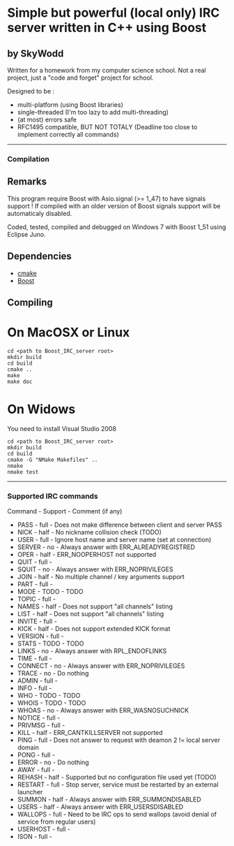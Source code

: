 # Simple but powerful (local only) IRC server written in C++ using Boost
## by SkyWodd

Written for a homework from my computer science school. Not a real project, just a "code and forget" project for school.

Designed to be :
* multi-platform (using Boost libraries)
* single-threaded (I'm too lazy to add multi-threading)
* (at most) errors safe
* RFC1495 compatible, BUT NOT TOTALY (Deadline too close to implement correctly all commands)

---

### Compilation 

## Remarks

This program require Boost with Asio.signal (>= 1_47) to have signals support !
If compiled with an older version of Boost signals support will be automaticaly disabled.

Coded, tested, compiled and debugged on Windows 7 with Boost 1_51 using Eclipse Juno.

## Dependencies

* [cmake](http://www.cmake.org/)
* [Boost](http://www.boost.org)

## Compiling

# On MacOSX or Linux

    cd <path to Boost_IRC_server root>
    mkdir build
    cd build
    cmake ..
    make
    make doc

# On Widows

You need to install Visual Studio 2008

    cd <path to Boost_IRC_server root>
    mkdir build
    cd build
    cmake -G "NMake Makefiles" ..
    nmake
    nmake test

---

### Supported IRC commands

Command    - Support - Comment (if any)
* PASS     - full    - Does not make difference between client and server PASS
* NICK     - half    - No nickname collision check (TODO)
* USER     - full    - Ignore host name and server name (set at connection)
* SERVER   - no      - Always answer with ERR_ALREADYREGISTRED
* OPER     - half    - ERR_NOOPERHOST not supported
* QUIT     - full    - 
* SQUIT    - no      - Always answer with ERR_NOPRIVILEGES 
* JOIN     - half    - No multiple channel / key arguments support
* PART     - full    - 
* MODE     - TODO    - TODO
* TOPIC    - full    - 
* NAMES    - half    - Does not support "all channels" listing
* LIST     - half    - Does not support "all channels" listing
* INVITE   - full    - 
* KICK     - half    - Does not support extended KICK format
* VERSION  - full    -
* STATS    - TODO    - TODO
* LINKS    - no      - Always answer with RPL_ENDOFLINKS
* TIME     - full    - 
* CONNECT  - no      - Always answer with ERR_NOPRIVILEGES
* TRACE    - no      - Do nothing
* ADMIN    - full    - 
* INFO     - full    - 
* WHO      - TODO    - TODO
* WHOIS    - TODO    - TODO
* WHOAS    - no      - Always answer with ERR_WASNOSUCHNICK
* NOTICE   - full    - 
* PRIVMSG  - full    - 
* KILL     - half    - ERR_CANTKILLSERVER not supported
* PING     - full    - Does not answer to request with deamon 2 != local server domain
* PONG     - full    - 
* ERROR    - no      - Do nothing
* AWAY     - full    -
* REHASH   - half    - Supported but no configuration file used yet (TODO)
* RESTART  - full    - Stop server, service must be restarted by an external launcher
* SUMMON   - half    - Always answer with ERR_SUMMONDISABLED
* USERS    - half    - Always answer with ERR_USERSDISABLED
* WALLOPS  - full    - Need to be IRC ops to send wallops (avoid denial of service from regular users)
* USERHOST - full    -
* ISON     - full    -
